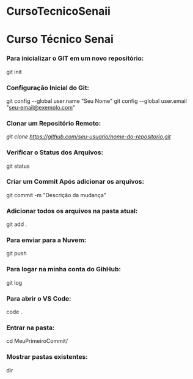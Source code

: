 # CursoTecnicoSenaii
# Curso Técnico Senai

### Para inicializar o GIT em um novo repositório:
git init

### Configuração Inicial do Git:
git config --global user.name "Seu Nome"
git config --global user.email "seu-email@exemplo.com"

### Clonar um Repositório Remoto:
*git clone https://github.com/seu-usuario/nome-do-repositorio.git*

### Verificar o Status dos Arquivos:
git status

### Criar um Commit Após adicionar os arquivos:
git commit -m "Descrição da mudança"

### Adicionar todos os arquivos na pasta atual:
git add .

### Para enviar para a Nuvem:
git push

### Para logar na minha conta do GihHub:
git log

### Para abrir o VS Code:
code .

### Entrar na pasta:
cd MeuPrimeiroCommit/

### Mostrar pastas existentes:
dir
